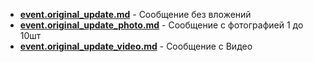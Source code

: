 - **[event.original_update.md](https://github.com/Josesofdess/python_helps/blob/main/telethon/event.original_update.md)** - Сообщение без вложений
- **[event.original_update_photo.md](https://github.com/Josesofdess/python_helps/blob/main/telethon/event.original_update_photo.md)** - Сообщение c фотографией 1 до 10шт
- **[event.original_update_video.md](https://github.com/Josesofdess/python_helps/blob/main/telethon/event.original_update_video.md)** - Сообщение c Видео
